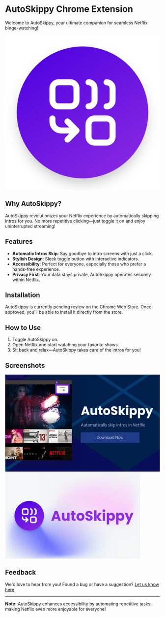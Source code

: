 # AutoSkippy Chrome Extension

Welcome to AutoSkippy, your ultimate companion for seamless Netflix binge-watching!

![AutoSkippy Logo](assets/autoskippy_logo.png)

## Why AutoSkippy?

AutoSkippy revolutionizes your Netflix experience by automatically skipping intros for you. No more repetitive clicking—just toggle it on and enjoy uninterrupted streaming!

## Features

- **Automatic Intros Skip**: Say goodbye to intro screens with just a click.
- **Stylish Design**: Sleek toggle button with interactive indicators.
- **Accessibility**: Perfect for everyone, especially those who prefer a hands-free experience.
- **Privacy First**: Your data stays private, AutoSkippy operates securely within Netflix.

## Installation

AutoSkippy is currently pending review on the Chrome Web Store. Once approved, you'll be able to install it directly from the store.

## How to Use

1. Toggle AutoSkippy on.
2. Open Netflix and start watching your favorite shows.
3. Sit back and relax—AutoSkippy takes care of the intros for you!

## Screenshots

![AutoSkippy Listing](assets/CWS_autoskippy_listing_1.png)
![AutoSkippy Promo Tile](assets/CWS_autoskippy_promo_tile.png)

## Feedback

We'd love to hear from you! Found a bug or have a suggestion? [Let us know here](link-to-issue-tracker).

---

**Note:** AutoSkippy enhances accessibility by automating repetitive tasks, making Netflix even more enjoyable for everyone!
